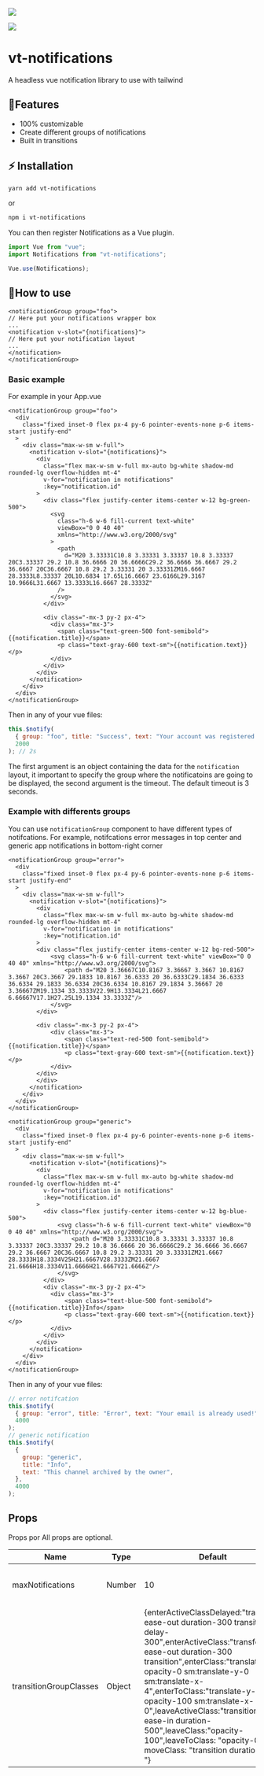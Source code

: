 <!-- [![](https://img.shields.io/npm/v/vt-notifications.svg?logo=npm&style=flat-square)](https://www.npmjs.com/package/vt-notifications) -->

[![](https://img.shields.io/github/license/sansil/vt-notifications?style=flat-square)](https://github.com/sansil/vt-notifications)

[![](https://img.shields.io/npm/dt/vt-notifications.svg?style=flat-square)](https://www.npmjs.com/package/vt-notifications)

# vt-notifications

A headless vue notification library to use with tailwind

## 🌟Features

- 100% customizable
- Create different groups of notifications
- Built in transitions

## ⚡️ Installation

```bash
yarn add vt-notifications
```

or

```bash
npm i vt-notifications
```

You can then register Notifications as a Vue plugin.

```js
import Vue from "vue";
import Notifications from "vt-notifications";

Vue.use(Notifications);
```

## 🍞How to use

```vue
<notificationGroup group="foo">
// Here put your notifications wrapper box
...
<notification v-slot="{notifications}">
// Here put your notification layout
...
</notification>
</notificationGroup>
```

### Basic example

For example in your App.vue

```vue
<notificationGroup group="foo">
  <div
    class="fixed inset-0 flex px-4 py-6 pointer-events-none p-6 items-start justify-end"
  >
    <div class="max-w-sm w-full">
      <notification v-slot="{notifications}">
        <div
          class="flex max-w-sm w-full mx-auto bg-white shadow-md rounded-lg overflow-hidden mt-4"
          v-for="notification in notifications"
          :key="notification.id"
        >
          <div class="flex justify-center items-center w-12 bg-green-500">
            <svg
              class="h-6 w-6 fill-current text-white"
              viewBox="0 0 40 40"
              xmlns="http://www.w3.org/2000/svg"
            >
              <path
                d="M20 3.33331C10.8 3.33331 3.33337 10.8 3.33337 20C3.33337 29.2 10.8 36.6666 20 36.6666C29.2 36.6666 36.6667 29.2 36.6667 20C36.6667 10.8 29.2 3.33331 20 3.33331ZM16.6667 28.3333L8.33337 20L10.6834 17.65L16.6667 23.6166L29.3167 10.9666L31.6667 13.3333L16.6667 28.3333Z"
              />
            </svg>
          </div>

          <div class="-mx-3 py-2 px-4">
            <div class="mx-3">
              <span class="text-green-500 font-semibold">{{notification.title}}</span>
              <p class="text-gray-600 text-sm">{{notification.text}}</p>
            </div>
          </div>
        </div>
      </notification>
    </div>
  </div>
</notificationGroup>
```

Then in any of your vue files:

```javascript
this.$notify(
  { group: "foo", title: "Success", text: "Your account was registered!" },
  2000
); // 2s
```

The first argument is an object containing the data for the `notification` layout, it important to specify the group where the notificatoins are going to be displayed, the second argument is the timeout. The default timeout is 3 seconds.

### Example with differents groups

You can use `notificationGroup` component to have different types of notifcations. For example, notifcations error messages in top center and generic app notifications in bottom-right corner

```vue
<notificationGroup group="error">
  <div
    class="fixed inset-0 flex px-4 py-6 pointer-events-none p-6 items-start justify-end"
  >
    <div class="max-w-sm w-full">
      <notification v-slot="{notifications}">
        <div
          class="flex max-w-sm w-full mx-auto bg-white shadow-md rounded-lg overflow-hidden mt-4"
          v-for="notification in notifications"
          :key="notification.id"
        >
        <div class="flex justify-center items-center w-12 bg-red-500">
            <svg class="h-6 w-6 fill-current text-white" viewBox="0 0 40 40" xmlns="http://www.w3.org/2000/svg">
                <path d="M20 3.36667C10.8167 3.36667 3.3667 10.8167 3.3667 20C3.3667 29.1833 10.8167 36.6333 20 36.6333C29.1834 36.6333 36.6334 29.1833 36.6334 20C36.6334 10.8167 29.1834 3.36667 20 3.36667ZM19.1334 33.3333V22.9H13.3334L21.6667 6.66667V17.1H27.25L19.1334 33.3333Z"/>
            </svg>
        </div>

        <div class="-mx-3 py-2 px-4">
            <div class="mx-3">
                <span class="text-red-500 font-semibold">{{notification.title}}</span>
                <p class="text-gray-600 text-sm">{{notification.text}}</p>
            </div>
        </div>
        </div>
      </notification>
    </div>
  </div>
</notificationGroup>

<notificationGroup group="generic">
  <div
    class="fixed inset-0 flex px-4 py-6 pointer-events-none p-6 items-start justify-end"
  >
    <div class="max-w-sm w-full">
      <notification v-slot="{notifications}">
        <div
          class="flex max-w-sm w-full mx-auto bg-white shadow-md rounded-lg overflow-hidden mt-4"
          v-for="notification in notifications"
          :key="notification.id"
        >
          <div class="flex justify-center items-center w-12 bg-blue-500">
              <svg class="h-6 w-6 fill-current text-white" viewBox="0 0 40 40" xmlns="http://www.w3.org/2000/svg">
                  <path d="M20 3.33331C10.8 3.33331 3.33337 10.8 3.33337 20C3.33337 29.2 10.8 36.6666 20 36.6666C29.2 36.6666 36.6667 29.2 36.6667 20C36.6667 10.8 29.2 3.33331 20 3.33331ZM21.6667 28.3333H18.3334V25H21.6667V28.3333ZM21.6667 21.6666H18.3334V11.6666H21.6667V21.6666Z"/>
              </svg>
          </div>
          <div class="-mx-3 py-2 px-4">
            <div class="mx-3">
                <span class="text-blue-500 font-semibold">{{notification.title}}Info</span>
                <p class="text-gray-600 text-sm">{{notification.text}}</p>
            </div>
          </div>
        </div>
      </notification>
    </div>
  </div>
</notificationGroup>
```

Then in any of your vue files:

```javascript
// error notifcation
this.$notify(
  { group: "error", title: "Error", text: "Your email is already used!" },
  4000
);
// generic notification
this.$notify(
  {
    group: "generic",
    title: "Info",
    text: "This channel archived by the owner",
  },
  4000
);
```

## Props

Props por All props are optional.

| Name                   | Type   | Default                                                                                                                                                                                                                                                                                                                                                                                                                      | Description                                    |
| ---------------------- | ------ | ---------------------------------------------------------------------------------------------------------------------------------------------------------------------------------------------------------------------------------------------------------------------------------------------------------------------------------------------------------------------------------------------------------------------------- | ---------------------------------------------- |
| maxNotifications       | Number | 10                                                                                                                                                                                                                                                                                                                                                                                                                           | Maximum notifications displayed simultaneously |
| transitionGroupClasses | Object | {enterActiveClassDelayed:"transform ease-out duration-300 transition delay-300",enterActiveClass:"transform ease-out duration-300 transition",enterClass:"translate-y-2 opacity-0 sm:translate-y-0 sm:translate-x-4",enterToClass:"translate-y-0 opacity-100 sm:translate-x-0",leaveActiveClass:"transition ease-in duration-500",leaveClass:"opacity-100",leaveToClass: "opacity-0", moveClass: "transition duration-500 "} | Classes for the transition-group component     |
